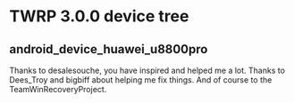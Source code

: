 TWRP 3.0.0 device tree
================================
android_device_huawei_u8800pro
--------------------------------

Thanks to desalesouche, you have inspired and helped me a lot. Thanks to Dees_Troy and bigbiff about helping me fix things. And of course to the TeamWinRecoveryProject.
